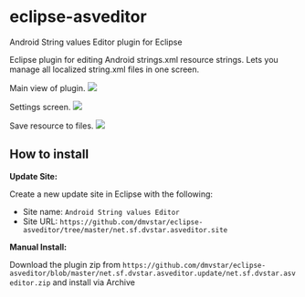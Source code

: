 eclipse-asveditor
=================

Android String values Editor plugin for Eclipse

Eclipse plugin for editing Android strings.xml resource strings. Lets you manage all localized string.xml files in one screen.

Main view of plugin.
<img src="https://cloud.githubusercontent.com/assets/800300/4965602/cbbe98b8-678b-11e4-99ce-a056874ad68b.png">

Settings screen.
<img src="https://cloud.githubusercontent.com/assets/800300/4965604/d4d1edba-678b-11e4-8249-a0a30772d3d6.png">

Save resource to files.
<img src="https://cloud.githubusercontent.com/assets/800300/4965613/d4f6e5de-678b-11e4-86a6-fa83f448342a.png">


How to install
--------------

**Update Site:**

Create a new update site in Eclipse with the following:

* Site name:  ``Android String values Editor``
* Site URL:   ``https://github.com/dmvstar/eclipse-asveditor/tree/master/net.sf.dvstar.asveditor.site``


**Manual Install:**

Download the plugin zip from ``https://github.com/dmvstar/eclipse-asveditor/blob/master/net.sf.dvstar.asveditor.update/net.sf.dvstar.asveditor.zip`` and install via Archive
